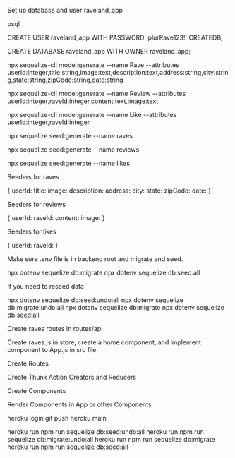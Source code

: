 Set up database and user raveland_app

psql

CREATE USER raveland_app WITH PASSWORD 'plurRave123!' CREATEDB;

CREATE DATABASE raveland_app WITH OWNER raveland_app;

npx sequelize-cli model:generate --name Rave --attributes userId:integer,title:string,image:text,description:text,address:string,city:string,state:string,zipCode:string,date:string

npx sequelize-cli model:generate --name Review --attributes userId:integer,raveId:integer,content:text,image:text

npx sequelize-cli model:generate --name Like --attributes userId:integer,raveId:integer

npx sequelize seed:generate --name raves

npx sequelize seed:generate --name reviews

npx sequelize seed:generate --name likes

Seeders for raves

{
    userId:
    title:
    image:
    description:
    address:
    city:
    state:
    zipCode:
    date:
}

Seeders for reviews

{
    userId:
    raveId:
    content:
    image:
}

Seeders for likes

{
    userId:
    raveId:
}

Make sure .env file is in backend root and migrate and seed.

npx dotenv sequelize db:migrate
npx dotenv sequelize db:seed:all

If you need to reseed data

npx dotenv sequelize db:seed:undo:all
npx dotenv sequelize db:migrate:undo:all
npx dotenv sequelize db:migrate
npx dotenv sequelize db:seed:all

Create raves routes in routes/api

Create raves.js in store, create a home component, and implement component to App.js in src file.

Create Routes

Create Thunk Action Creators and Reducers

Create Components

Render Components in App or other Components

heroku login
git push heroku main

heroku run npm run sequelize db:seed:undo:all
heroku run npm run sequelize db:migrate:undo:all
heroku run npm run sequelize db:migrate
heroku run npm run sequelize db:seed:all
